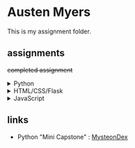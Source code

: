 # Austen Myers
This is my assignment folder.

## assignments

<s>completed assignment</s>

<details>
  <summary>Python</summary>
  <ul>
    <li><s>Lab 02 - Make Change</s></li>
    <li><s>Lab 03 - Average Number</s></li>
    <li><s>Lab 05 - Palindrome Checker</s></li>
    <li><s>Lab 06 - Credit Card Number Validation</s></li>
    <li><s>Lab 07 - Peaks & Valleys</s></li>
    <li><s>Lab 08 - Pick 6</s></li>
    <li><s>Lab 09 - Blackjack</s></li>
    <li><s>Lab 10 - Dad Jokes</s></li>
    <li><s>Lab 11 - Rot 13</s></li>
    <li><s>Lab 13 - Count Words</s></li>
    <li><s>Lab 14 - ATM</s></li>
    <li><s>Lab 16 - Searching & Sorting</s></li>
    <li><s>Lab 17 - Contact List</s></li>
    <li><s>Lab 19 - Trivia API</s></li>
    <li><s>Lab 20 - Adventure (mob)</s></li>
    <li><s>Mini-Capstone</s></li>
  </ul>
</details>

<details>
  <summary>HTML/CSS/Flask</summary>
  <ul>
    <li><s>Lab 01 - Bio</s></li>
    <li><s>Lab 02 - Blog</s></li>
    <li><s>Lab 03 - Company Page</s></li>
    <li><s>Lab 04 - Personal Portfolio</s></li>
    <li>Lab 05 - Burrito Form</li>
    <li>Lab 06 - Flask Redo</li>
  </ul>
</details>

<details>
  <summary>JavaScript</summary>
  <ul>
    <li>Lab 01 - JS Redo (unit converter)</li>
    <li><s>Lab 02 - JS Redo (password generator)</s></li>
    <li><s>Lab 03 - JS Redo (rot cipher)</s></li>
    <li>Lab 04 - To Do List</li>
    <li>Lab 05 - Quote API</li>
  </ul>
</details>

## links
- Python "Mini Capstone"
: [MysteonDex](https://github.com/austenc-id/MysteonDex)
